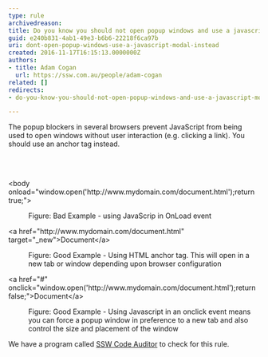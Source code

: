 ```yaml
---
type: rule
archivedreason: 
title: Do you know you should not open popup windows and use a javascript modal instead?
guid: e240b831-4ab1-49e3-b6b6-22218f6ca97b
uri: dont-open-popup-windows-use-a-javascript-modal-instead
created: 2016-11-17T16:15:13.0000000Z
authors:
- title: Adam Cogan
  url: https://ssw.com.au/people/adam-cogan
related: []
redirects:
- do-you-know-you-should-not-open-popup-windows-and-use-a-javascript-modal-instead

---
```



<p class="ssw15-rteElement-P">The popup blockers in several browsers prevent JavaScript from being used to open windows without user interaction (e.g. clicking a link). You should use an anchor tag instead.<br></p>
<br><excerpt class='endintro'></excerpt><br>
<p class="ssw15-rteElement-CodeArea">​&lt;body onload=&quot;window.open('http&#58;//www.mydomain.com/document.html');return true;&quot;&gt; 
   <br></p><dd class="ssw15-rteElement-FigureBad">Figure&#58; Bad Example - using JavaScrip in OnLoad event​<br></dd><p class="ssw15-rteElement-CodeArea">​&lt;a href=&quot;http&#58;//www.mydomain.com/document.html&quot; target=&quot;_new&quot;&gt;Document&lt;/a&gt; </p><dd class="ssw15-rteElement-FigureGood">Figure&#58; Good Example - Using HTML anchor tag. This will open in a new tab or window depending upon browser configuration​​<br></dd>
<p class="ssw15-rteElement-CodeArea">&lt;a href=&quot;#&quot; onclick=&quot;window.open('http&#58;//www.mydomain.com/document.html');return false;&quot;&gt;Document&lt;/a&gt; </p><dd class="ssw15-rteElement-FigureGood">Figure&#58; Good Example - Using Javascript in an onclick event means you can force a popup window in preference to a new tab and also control the size and placement of the window</dd><p class="ssw15-rteElement-YellowBorderBox">We have a program called&#160;<a href="https&#58;//www.ssw.com.au/ssw/CodeAuditor/" target="_blank">SSW Code Auditor</a>&#160;to check for this rule.<br></p><p>​<br></p>


